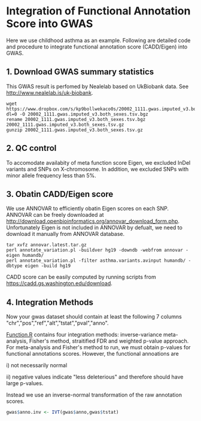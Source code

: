 # Integration of Functional Annotation Score into GWAS

Here we use childhood asthma as an example. Following are detailed code and procedure to integrate functional annotation score (CADD/Eigen) into GWAS. 

## 1. Download GWAS summary statistics

This GWAS result is perfomed by Nealelab based on UkBiobank data. See http://www.nealelab.is/uk-biobank.
```shell
wget https://www.dropbox.com/s/kp9bollwekaco0s/20002_1111.gwas.imputed_v3.both_sexes.tsv.bgz?dl=0 -O 20002_1111.gwas.imputed_v3.both_sexes.tsv.bgz
rename 20002_1111.gwas.imputed_v3.both_sexes.tsv.bgz 20002_1111.gwas.imputed_v3.both_sexes.tsv.gz
gunzip 20002_1111.gwas.imputed_v3.both_sexes.tsv.gz
```
## 2. QC control

To accomodate availabity of meta function score Eigen, we excluded InDel variants and SNPs on X-chromosome. In addition, we excluded SNPs with minor allele 
frequency less than 5%.

## 3. Obatin CADD/Eigen score

We use ANNOVAR to efficiently obatin Eigen scores on each SNP. ANNOVAR can be freely downloaded at http://download.openbioinformatics.org/annovar_download_form.php.
Unfortunately Eigen is not included in ANNOVAR by defualt, we need to download it manually from ANNOVAR database.
```shell
tar xvfz annovar.latest.tar.gz 
perl annotate_variation.pl -buildver hg19 -downdb -webfrom annovar -eigen humandb/
perl annotate_variation.pl -filter asthma.variants.avinput humandb/ -dbtype eigen -build hg19
```
CADD score can be easily computed by running scripts from https://cadd.gs.washington.edu/download.

## 4. Integration Methods

Now your gwas dataset should contain at least the following 7 columns "chr","pos","ref","alt","tstat","pval","anno".

[Function.R](https://github.com/jianhuig/Integrate-gwas/blob/master/Function.R) contains four integration methods: inverse-variance meta-analysis, Fisher's method, straitified FDR and weighted p-value approach. For meta-analysis and Fisher's method to run, we must obtain p-values for functional annotations scores. However, the functional annoations are 

i) not necessarily normal

ii) negative values indicate "less deleterious" and therefore should have large p-values.

Instead we use an inverse-normal transformation of the raw annotation scores.

```r
gwas$anno.inv <- IVT(gwas$anno,gwas$tstat)
```
